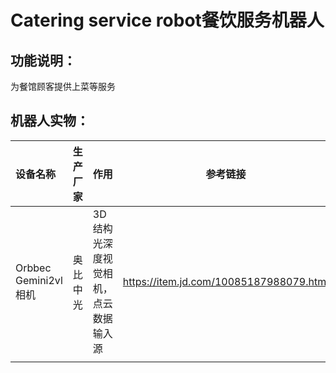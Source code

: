 # Catering service robot餐饮服务机器人

## 功能说明：

为餐馆顾客提供上菜等服务

## 机器人实物：


| 设备名称             | 生产厂家 | 作用                                 | 参考链接                                |
| :--------------------- | ---------- | -------------------------------------- | ----------------------------------------- |
| Orbbec Gemini2vl相机 | 奥比中光 | 3D结构光深度视觉相机，点云数据输入源 | https://item.jd.com/10085187988079.html |
|                      |          |                                      |                                         |
